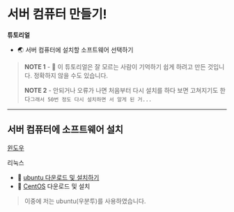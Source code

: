 # 서버 컴퓨터 만들기!


**튜토리얼**

- 🌏 서버 컴퓨터에 설치할 소프트웨어 선택하기

> **NOTE 1** - 👋 이 튜토리얼은 잘 모르는 사람이 기억하기 쉽게 하려고 만든 것입니다. 정확하지 않을 수도 있습니다.
>
> **NOTE 2** - 안되거나 오류가 나면 처음부터 다시 설치를 하다 보면 고쳐지기도 한다`그래서 50번 정도 다시 설치하면 서 알게 된 거...`

----


## 서버 컴퓨터에 소프트웨어 설치

[윈도우](https://www.microsoft.com/ko-kr/software-download)

리눅스
- 🚀 [ubuntu 다운로드 및 설치하기](https://github.com/TWOJOB/server/blob/main/ubuntu/ubuntu.md)
- 🚀 [CentOS](https://www.centos.org/) 다운로드 및 설치


> 이중에 저는 ubuntu(우분투)를 사용하였습니다.
